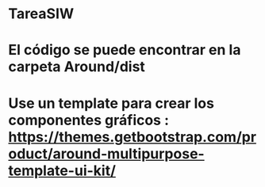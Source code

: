 # TareaSIW
# El código se puede encontrar en la carpeta Around/dist 
# Use un template para crear los componentes gráficos : https://themes.getbootstrap.com/product/around-multipurpose-template-ui-kit/
